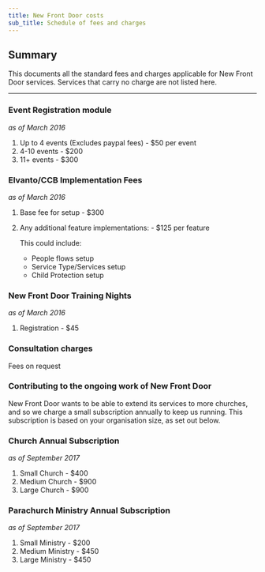 ```yaml
---
title: New Front Door costs
sub_title: Schedule of fees and charges
---
```


Summary
------
This documents all the standard fees and charges applicable for New Front Door services. Services that carry no charge are not listed here.
***
### Event Registration module
*as of March 2016*

1. Up to 4 events (Excludes paypal fees) - $50 per event
2. 4-10 events - $200
3. 11+ events - $300

### Elvanto/CCB Implementation Fees
*as of March 2016*

1. Base fee for setup - $300
2. Any additional feature implementations: - $125 per feature

	This could include:

	- People flows setup
	- Service Type/Services setup
	- Child Protection setup

### New Front Door Training Nights
*as of March 2016*

1. Registration - $45

### Consultation charges
Fees on request

### Contributing to the ongoing work of New Front Door

New Front Door wants to be able to extend its services to more churches, and so we charge a small subscription annually to keep us running. This subscription is based on your organisation size, as set out below.

### Church Annual Subscription
*as of September 2017*

1. Small Church - $400
2. Medium Church - $900
3. Large Church - $900

### Parachurch Ministry Annual Subscription
*as of September 2017*

1. Small Ministry - $200
2. Medium Ministry - $450
3. Large Ministry - $450
